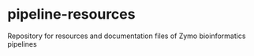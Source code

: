 # pipeline-resources
Repository for resources and documentation files of Zymo bioinformatics pipelines

